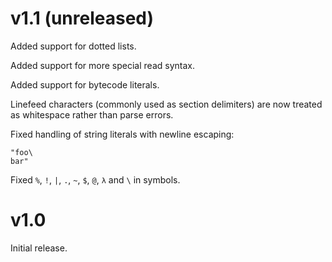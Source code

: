 # v1.1 (unreleased)

Added support for dotted lists.

Added support for more special read syntax.

Added support for bytecode literals.

Linefeed characters (commonly used as section delimiters) are now treated
as whitespace rather than parse errors.

Fixed handling of string literals with newline escaping:

```
"foo\
bar"
```

Fixed `%`, `!`, `|`, `.`, `~`, `$`, `@`, `λ` and `\` in symbols.

# v1.0

Initial release.

